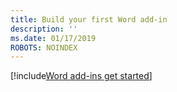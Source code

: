 ```yaml
---
title: Build your first Word add-in
description: ''
ms.date: 01/17/2019
ROBOTS: NOINDEX
---
```


[!include[Word add-ins get started](../includes/file-get-started-word.md)]
